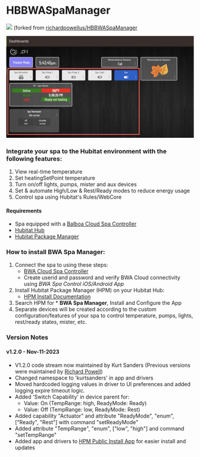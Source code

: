 # HBBWASpaManager 
<img src="https://raw.githubusercontent.com/KurtSanders/HBBWASpaManager/master/images/hot-tub.png" width="50"> (forked from [richardpowellus/HBBWASpaManager](https://github.com/richardpowellus/HBBWASpaManager)

<img src="https://raw.githubusercontent.com/KurtSanders/HBBWASpaManager/master/images/HE dashbaord screenshot-1.jpg">

### Integrate your spa to the Hubitat environment with the following features:
1. View real-time temperature
2. Set heatingSetPoint temperature
2. Turn on/off lights, pumps, mister and aux devices
3. Set & automate High/Low & Rest/Ready modes to reduce energy usage
4. Control spa using Hubitat's Rules/WebCore

#### Requirements
- Spa equipped with a [Balboa Cloud Spa Controller](https://www.balboawatergroup.com/bwa)
- [Hubitat Hub](https://hubitat.com/)
- [Hubitat Package Manager](https://hubitatpackagemanager.hubitatcommunity.com/)

### How to install BWA Spa Manager:
1. Connect the spa to using these steps: 
	* [BWA Cloud Spa Controller](https://www.balboawatergroup.com/getdoc.cfm?id=1623)
	* Create userid and password and verify BWA Cloud connectivity using *BWA Spa Control iOS/Android App*
2. Install Hubitat Package Manager (HPM) on your Hubitat Hub: 
	* [HPM Install Documentation](https://hubitatpackagemanager.hubitatcommunity.com/)
3. Search HPM for * **BWA Spa Manager**, Install and Configure the App
4. Separate devices will be created according to the custom configuration/features of your spa to control temperature, pumps, lights, rest/ready states, mister, etc.  

### Version Notes

#### v1.2.0 - Nov-11-2023

* V1.2.0 code stream now maintained by Kurt Sanders (Previous versions were maintained by [Richard Powell](https://github.com/richardpowellus/HBBWASpaManager))
* Changed namespace to 'kurtsanders' in app and drivers
* Moved hardcoded logging values in driver to UI preferences and added logging expire timeout logic.
* Added 'Switch Capability' in device parent for:
	* Value: On (TempRange: high, ReadyMode: Ready)
	* Value: Off (TempRange: low, ReadyMode: Rest)
* Added capability "Actuator" and attribute "ReadyMode", "enum", ["Ready", "Rest"] with command "setReadyMode"
* Added attribute "TempRange", "enum", ["low", "high"] and command "setTempRange"
* Added app and drivers to [HPM Public Install App](https://hubitatpackagemanager.hubitatcommunity.com/) for easier install and updates
